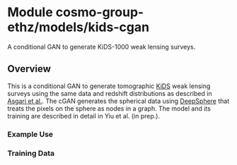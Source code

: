 # Module cosmo-group-ethz/models/kids-cgan

A conditional GAN to generate KiDS-1000 weak lensing surveys.

<!-- asset-path: https://people.phys.ethz.ch/~ipa/jafluri/cGAN/model/saved_model.tar.gz -->
<!-- task: image-generator -->
<!-- fine-tunable: false -->
<!-- format: saved_model_2 -->
<!-- https://colab.research.google.com/drive/1YF9OYu2EwAMLfW47jQdbthpADSfkPZPy?usp=sharing -->

## Overview

This is a conditional GAN to generate tomographic [KiDS](https://kids.strw.leidenuniv.nl/) weak lensing surveys using the same data and redshift distributions as described in [Asgari et al.](https://www.aanda.org/articles/aa/abs/2021/01/aa39070-20/aa39070-20.html). The cGAN generates the spherical data using [DeepSphere](https://github.com/deepsphere/deepsphere-cosmo-tf2) that treats the pixels on the sphere as nodes in a graph. The model and its training are described in detail in Yiu et al. (in prep.).

### Example Use



### Training Data


